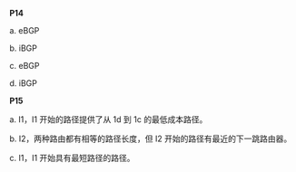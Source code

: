 **P14**

a. eBGP

b. iBGP

c. eBGP

d. iBGP

**P15**

a. I1，I1 开始的路径提供了从 1d 到 1c 的最低成本路径。

b. I2，两种路由都有相等的路径长度，但 I2 开始的路径有最近的下一跳路由器。

c. I1，I1 开始具有最短路径的路径。
